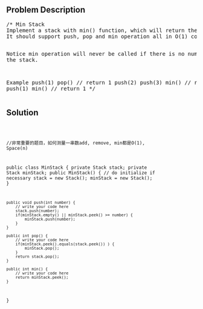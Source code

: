 <!--
<style>
  body { font-family: Arial, sans-serif; }
  .container { max-width: 100%; margin: auto; padding: 10px; }
  .comment-block { background-color: #f9f9f9; padding: 10px; border-left: 5px solid #ccc; max-width: 400px; margin: 20px auto; overflow-wrap: break-word; white-space: pre-wrap; }
  .code-block { background-color: #f4f4f4; padding: 10px; border: 1px solid #ddd; }
</style>
-->

<div class='container'>
<h2>Problem Description</h2>
<div class='comment-block'>
<pre>
/* Min Stack
Implement a stack with min() function, which will return the smallest number in the stack.
It should support push, pop and min operation all in O(1) cost.

Notice
min operation will never be called if there is no number in the stack.

Example
push(1)
pop()   // return 1
push(2)
push(3)
min()   // return 2
push(1)
min()   // return 1
*/
</pre>
</div>

<h2>Solution</h2>
<div class='code-block'>
<pre><code class='language-java'>

//非常重要的题目，如何测量一串数add, remove, min都是O(1), Space(n)

public class MinStack {
    private Stack<Integer> stack;
    private Stack<Integer> minStack;
    public MinStack() {
        // do initialize if necessary
        stack = new Stack<Integer>();
        minStack = new Stack<Integer>();
    }

    public void push(int number) {
        // write your code here
        stack.push(number);
        if(minStack.empty() || minStack.peek() >= number) {
            minStack.push(number);
        }
    }

    public int pop() {
        // write your code here
        if(minStack.peek().equals(stack.peek()) ) {
            minStack.pop();
        }
        return stack.pop();
    }

    public int min() {
        // write your code here
        return minStack.peek();
    }
}

</code></pre>
</div>
</div>
